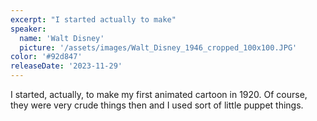 ```yaml
---
excerpt: "I started actually to make"
speaker:
  name: 'Walt Disney'
  picture: '/assets/images/Walt_Disney_1946_cropped_100x100.JPG'
color: '#92d847'
releaseDate: '2023-11-29'
---
```

I started, actually, to make my first animated cartoon in 1920. Of course, they were very crude things then and I used sort of little puppet things.
